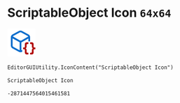 # ScriptableObject Icon `64x64`
<img src="/img/ScriptableObject%20Icon.png" width=64 height=64>

``` CSharp
EditorGUIUtility.IconContent("ScriptableObject Icon")
```
```
ScriptableObject Icon
```
```
-2871447564015461581
```
